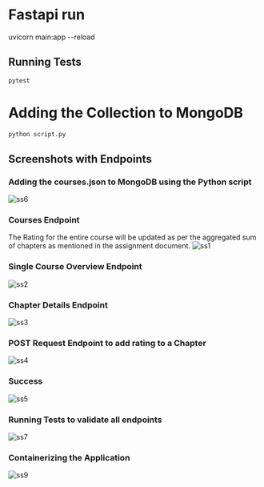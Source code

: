 # Fastapi run

uvicorn main:app --reload

## Running Tests
```py
pytest
```

# Adding the Collection to MongoDB
```py
python script.py
```

## Screenshots with Endpoints

### Adding the courses.json to MongoDB using the Python script
![ss6](https://user-images.githubusercontent.com/68660002/230711957-bb3b98a8-f9e1-43b4-a961-fb6505152bb4.png)

### Courses Endpoint
The Rating for the entire course will be updated as per the aggregated sum of chapters as mentioned in the assignment document. 
![ss1](https://user-images.githubusercontent.com/68660002/230711960-c831ac8a-e9c4-49f3-a01f-48688f17471d.png)

### Single Course Overview Endpoint
![ss2](https://user-images.githubusercontent.com/68660002/230711951-9e73a391-e5e2-45d9-a14b-13cb7ce8dfc0.png)

### Chapter Details Endpoint
![ss3](https://user-images.githubusercontent.com/68660002/230711953-6909f735-7733-4627-b2ed-8fa71efbe20e.png)

### POST Request Endpoint to add rating to a Chapter
![ss4](https://user-images.githubusercontent.com/68660002/230711954-3f6c5fb0-56de-4a0d-bd77-d3bb469b4c58.png)

### Success
![ss5](https://user-images.githubusercontent.com/68660002/230711955-dc832fa3-5332-4b31-8d08-c1af8ae72183.png)

### Running Tests to validate all endpoints
![ss7](https://user-images.githubusercontent.com/68660002/230711959-553b0c6d-cc4c-4315-a2bf-a9b049b0c8a2.png)

### Containerizing the Application 
![ss9](https://user-images.githubusercontent.com/68660002/230712145-781800a3-165e-4a9a-9002-cbbd6b923946.png)